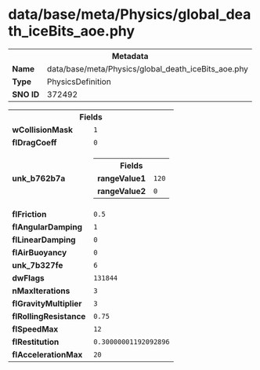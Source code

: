 <h1>data/base/meta/Physics/global_death_iceBits_aoe.phy</h1><table><tr><th colspan="100%">Metadata</th></tr><tr><td><b>Name</b></td><td>data/base/meta/Physics/global_death_iceBits_aoe.phy</td></tr><tr><td><b>Type</b></td><td>PhysicsDefinition</td></tr><tr><td><b>SNO ID</b></td><td>372492</td></tr></table>

<table><tr><th colspan="100%">Fields</th></tr><tr><td><b>wCollisionMask</b></td><td><code>1</code></td></tr><tr><td><b>flDragCoeff</b></td><td><code>0</code></td></tr><tr><td><b>unk_b762b7a</b></td><td><table><tr><th colspan="100%">Fields</th></tr><tr><td><b>rangeValue1</b></td><td><code>120</code></td></tr><tr><td><b>rangeValue2</b></td><td><code>0</code></td></tr></table>

</td></tr><tr><td><b>flFriction</b></td><td><code>0.5</code></td></tr><tr><td><b>flAngularDamping</b></td><td><code>1</code></td></tr><tr><td><b>flLinearDamping</b></td><td><code>0</code></td></tr><tr><td><b>flAirBuoyancy</b></td><td><code>0</code></td></tr><tr><td><b>unk_7b327fe</b></td><td><code>6</code></td></tr><tr><td><b>dwFlags</b></td><td><code>131844</code></td></tr><tr><td><b>nMaxIterations</b></td><td><code>3</code></td></tr><tr><td><b>flGravityMultiplier</b></td><td><code>3</code></td></tr><tr><td><b>flRollingResistance</b></td><td><code>0.75</code></td></tr><tr><td><b>flSpeedMax</b></td><td><code>12</code></td></tr><tr><td><b>flRestitution</b></td><td><code>0.30000001192092896</code></td></tr><tr><td><b>flAccelerationMax</b></td><td><code>20</code></td></tr></table>

